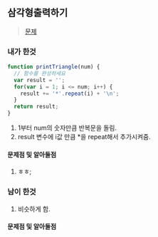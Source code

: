 ## 삼각형출력하기
> [문제](https://programmers.co.kr/learn/challenge_codes/101)
### 내가 한것
```javascript
function printTriangle(num) {
  // 함수를 완성하세요
  var result = '';
  for(var i = 1; i <= num; i++) {
  	result += '*'.repeat(i) + '\n';
  }
  return result;
}
```
1. 1부터 num의 숫자만큼 반복문을 돌림.
2. result 변수에 i값 만큼 *을 repeat해서 추가시켜줌.
#### 문제점 및 알아둘점
1. ㅎㅎ;
### 남이 한것
1. 비슷하게 함.
#### 문제점 및 알아둘점